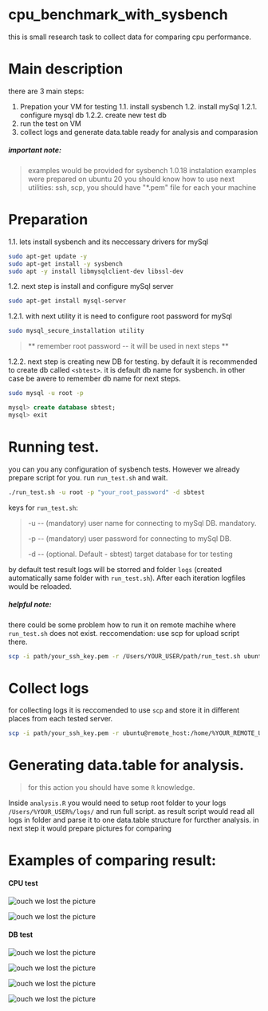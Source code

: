 # cpu_benchmark_with_sysbench
this is small research task to collect data for comparing cpu performance.

# Main description
there are 3 main steps:
1. Prepation your VM for testing
1.1. install sysbench
1.2. install mySql
1.2.1. configure mysql db
1.2.2. create new test db
2. run the test on VM
3. collect logs and generate data.table ready for analysis and comparasion

##### important note:
> examples would be provided for sysbench 1.0.18
> instalation examples were prepared on ubuntu 20
> you should know how to use next utilities: ssh, scp, 
> you should have "*.pem" file for each your machine

# Preparation 
1.1. lets install sysbench 
and its neccessary drivers for mySql

```bash
sudo apt-get update -y
sudo apt-get install -y sysbench
sudo apt -y install libmysqlclient-dev libssl-dev
```

1.2. next step is install and configure mySql server

```bash
sudo apt-get install mysql-server
```

1.2.1. with next utility it is need to configure root password for mySql
```bash
sudo mysql_secure_installation utility
```
> ** remember root password -- it will be used in next steps **

1.2.2. next step is creating new DB for testing. 
by default it is recommended to create db called `<sbtest>`. it is default db name for sysbench. in other case be awere to remember db name for next steps.

```bash
sudo mysql -u root -p
```
```sql
mysql> create database sbtest;
mysql> exit
```

# Running test. 

you can you any configuration of sysbench tests. However we already prepare script for you. 
run `run_test.sh` and wait. 

```bash
./run_test.sh -u root -p "your_root_password" -d sbtest
```

keys for `run_test.sh`:
> -u -- (mandatory) user name for connecting to mySql DB. mandatory.
> 
> -p -- (mandatory) user password for connecting to mySql DB.
> 
> -d -- (optional. Default - sbtest) target database for tor testing
> 

by default test result logs will be storred and folder `logs` (created automatically same folder with `run_test.sh`).
After each iteration logfiles would be reloaded.

##### helpful note:
there could be some problem how to run it on remote machihe where `run_test.sh` does not exist. 
reccomendation: use scp for upload script there.

```bash
scp -i path/your_ssh_key.pem -r /Users/YOUR_USER/path/run_test.sh ubuntu@remote_host:/home/YOUR_REMOTE_USER/
```


# Collect logs

for collecting logs it is reccomended to use `scp`
and store it in different places from each tested server.

```bash
scp -i path/your_ssh_key.pem -r ubuntu@remote_host:/home/%YOUR_REMOTE_USER%/logs /Users/%YOUR_USER%/logs/%unique_seerver_name%
```


# Generating data.table for analysis.
> for this action you should have some `R` knowledge.

Inside `analysis.R` you would need to setup root folder to your logs `/Users/%YOUR_USER%/logs/` and run full script. 
as result script would read all logs in folder and parse it to one data.table structure for furcther analysis.
in next step it would prepare pictures for comparing

# Examples of comparing result:

#### CPU test

![ouch we lost the picture](00_CPU_latencies_plot.png "Simple cpu test - latencies")

![ouch we lost the picture](00_CPU_other_plot.png "Simple cpu test - other")


#### DB test


![ouch we lost the picture](00_DB_operations.png "DB test - operations")

![ouch we lost the picture](00_DB_transaction_plot.png "DB test -  transaction")

![ouch we lost the picture](00_DB_latencies_plot.png "DB test - latencies")

![ouch we lost the picture](00_DB_other_plot.png "DB test - other")


